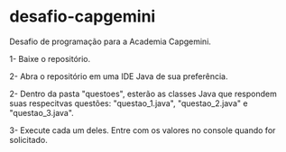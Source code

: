 # desafio-capgemini
Desafio de programação para a Academia Capgemini.

1- Baixe o repositório.

2- Abra o repositório em uma IDE Java de sua preferência.

2- Dentro da pasta "questoes", esterão as classes Java que respondem suas respecitvas questões: "questao_1.java", "questao_2.java" e "questao_3.java".

3- Execute cada um deles. Entre com os valores no console quando for solicitado. 
